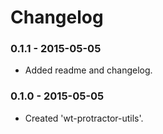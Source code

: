 # Changelog

### 0.1.1 - 2015-05-05
- Added readme and changelog.

### 0.1.0 - 2015-05-05
- Created 'wt-protractor-utils'.
